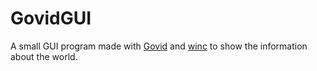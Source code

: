 # GovidGUI
A small GUI program made with [Govid](https://github.com/YeffyCodeGit/Govid) and [winc](https://github.com/tadvi/winc) to show the information about the world.
